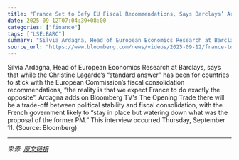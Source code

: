 ```yaml
---
title: "France Set to Defy EU Fiscal Recommendations, Says Barclays’ Ardagna"
date: 2025-09-12T07:04:39+08:00
categories: ["finance"]
tags: ["LSE:BARC"]
summary: "Silvia Ardagna, Head of European Economics Research at Barclays, says that while the Christine Lagarde’s “standard answer” has been for countries to stick with the European Commission’s fiscal consoli"
source_url: "https://www.bloomberg.com/news/videos/2025-09-12/france-to-defy-eu-fiscal-recommendations-says-barclays-video"
---
```


Silvia Ardagna, Head of European Economics Research at Barclays, says that while the Christine Lagarde’s “standard answer” has been for countries to stick with the European Commission’s fiscal consolidation recommendations, “the reality is that we expect France to do exactly the opposite”. Ardagna adds on Bloomberg TV's The Opening Trade there will be a trade-off between political stability and fiscal consolidation, with the French government likely to “stay in place but watering down what was the proposal of the former PM.” This interview occurred Thursday, September 11. (Source: Bloomberg)

---

*来源: [原文链接](https://www.bloomberg.com/news/videos/2025-09-12/france-to-defy-eu-fiscal-recommendations-says-barclays-video)*
